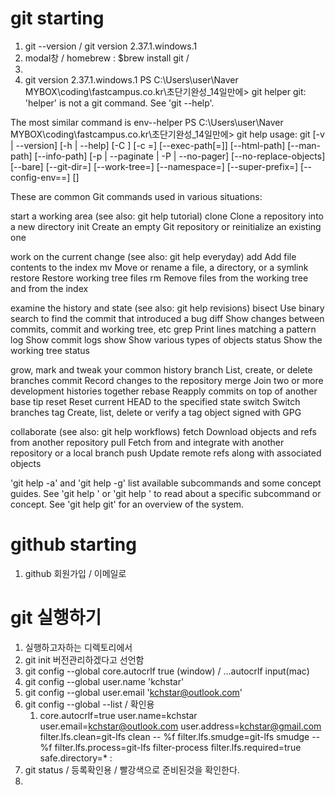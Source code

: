 # git starting
1.  git --version  / git version 2.37.1.windows.1
1.  modal창 / homebrew  : $brew install git /
1. 
1.  git version 2.37.1.windows.1
PS C:\Users\user\Naver MYBOX\coding\fastcampus.co.kr\초단기완성_14일만에> git helper
git: 'helper' is not a git command. See 'git --help'.

The most similar command is
        env--helper
PS C:\Users\user\Naver MYBOX\coding\fastcampus.co.kr\초단기완성_14일만에> git help
usage: git [-v | --version] [-h | --help] [-C <path>] [-c <name>=<value>]
           [--exec-path[=<path>]] [--html-path] [--man-path] [--info-path]
           [-p | --paginate | -P | --no-pager] [--no-replace-objects] [--bare]
           [--git-dir=<path>] [--work-tree=<path>] [--namespace=<name>]
           [--super-prefix=<path>] [--config-env=<name>=<envvar>]
           <command> [<args>]

These are common Git commands used in various situations:

start a working area (see also: git help tutorial)
   clone     Clone a repository into a new directory
   init      Create an empty Git repository or reinitialize an existing one

work on the current change (see also: git help everyday)
   add       Add file contents to the index
   mv        Move or rename a file, a directory, or a symlink
   restore   Restore working tree files
   rm        Remove files from the working tree and from the index

examine the history and state (see also: git help revisions)
   bisect    Use binary search to find the commit that introduced a bug
   diff      Show changes between commits, commit and working tree, etc
   grep      Print lines matching a pattern
   log       Show commit logs
   show      Show various types of objects
   status    Show the working tree status

grow, mark and tweak your common history
   branch    List, create, or delete branches
   commit    Record changes to the repository
   merge     Join two or more development histories together
   rebase    Reapply commits on top of another base tip
   reset     Reset current HEAD to the specified state
   switch    Switch branches
   tag       Create, list, delete or verify a tag object signed with GPG

collaborate (see also: git help workflows)
   fetch     Download objects and refs from another repository
   pull      Fetch from and integrate with another repository or a local branch
   push      Update remote refs along with associated objects

'git help -a' and 'git help -g' list available subcommands and some
concept guides. See 'git help <command>' or 'git help <concept>'
to read about a specific subcommand or concept.
See 'git help git' for an overview of the system.


# github starting 
1.  github 회원가입 / 이메일로 

# git 실행하기 
1.   실행하고자하는 디렉토리에서
1.  git init 버전관리하겠다고 선언함
1.  git config --global core.autocrlf true (window)  / ...autocrlf input(mac)
1.  git config --global user.name 'kchstar'
1.  git config --global user.email 'kchstar@outlook.com'
1.  git config --global --list / 확인용
    1.  core.autocrlf=true
        user.name=kchstar
        user.email=kchstar@outlook.com
        user.address=kchstar@gmail.com
        filter.lfs.clean=git-lfs clean -- %f
        filter.lfs.smudge=git-lfs smudge -- %f
        filter.lfs.process=git-lfs filter-process
        filter.lfs.required=true
        safe.directory=*
        :
1.  git status  / 등록확인용  / 빨강색으로 준비된것을 확인한다.
1.  
